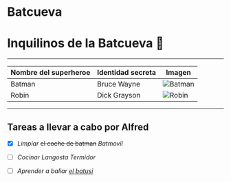 # Batcueva
# Inquilinos de la Batcueva :bat:
***
|Nombre del superheroe	|Identidad secreta		|Imagen  |
|----------------------|-------------------|--------|
|Batman	               |Bruce Wayne        |![Batman](https://mural.uv.es/franpevi/batman.jpg)  |
|Robin	                |Dick Grayson	      |![Robin](https://mural.uv.es/franpevi/robin.jpg) |

***
## Tareas a llevar a cabo por Alfred

 - [x] *Limpiar* ~~el coche de batman~~ *Batmovil* 
 	
 - [ ] *Cocinar Langosta Termidor*

 - [ ] *Aprender a baliar [el batusi](https://youtu.be/wnoBD1OPUX4)*
